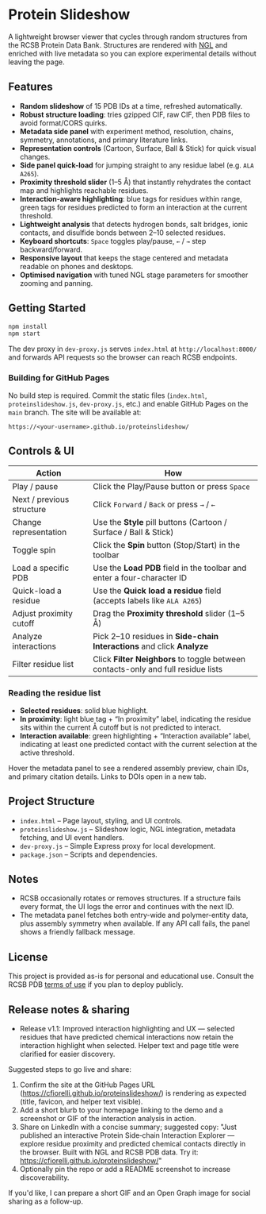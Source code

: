 # Protein Slideshow

A lightweight browser viewer that cycles through random structures from the RCSB Protein Data Bank. Structures are rendered with [NGL](https://github.com/nglviewer/ngl) and enriched with live metadata so you can explore experimental details without leaving the page.

## Features

- **Random slideshow** of 15 PDB IDs at a time, refreshed automatically.
- **Robust structure loading**: tries gzipped CIF, raw CIF, then PDB files to avoid format/CORS quirks.
- **Metadata side panel** with experiment method, resolution, chains, symmetry, annotations, and primary literature links.
- **Representation controls** (Cartoon, Surface, Ball & Stick) for quick visual changes.
- **Side panel quick-load** for jumping straight to any residue label (e.g. `ALA A265`).
- **Proximity threshold slider** (1–5 Å) that instantly rehydrates the contact map and highlights reachable residues.
- **Interaction-aware highlighting**: blue tags for residues within range, green tags for residues predicted to form an interaction at the current threshold.
- **Lightweight analysis** that detects hydrogen bonds, salt bridges, ionic contacts, and disulfide bonds between 2–10 selected residues.
- **Keyboard shortcuts**: `Space` toggles play/pause, `←` / `→` step backward/forward.
- **Responsive layout** that keeps the stage centered and metadata readable on phones and desktops.
- **Optimised navigation** with tuned NGL stage parameters for smoother zooming and panning.

## Getting Started

```bash
npm install
npm start
```

The dev proxy in `dev-proxy.js` serves `index.html` at `http://localhost:8000/` and forwards API requests so the browser can reach RCSB endpoints.

### Building for GitHub Pages

No build step is required. Commit the static files (`index.html`, `proteinslideshow.js`, `dev-proxy.js`, etc.) and enable GitHub Pages on the `main` branch. The site will be available at:

```
https://<your-username>.github.io/proteinslideshow/
```

## Controls & UI

| Action | How |
| --- | --- |
| Play / pause | Click the Play/Pause button or press `Space` |
| Next / previous structure | Click `Forward` / `Back` or press `→` / `←` |
| Change representation | Use the **Style** pill buttons (Cartoon / Surface / Ball & Stick) |
| Toggle spin | Click the **Spin** button (Stop/Start) in the toolbar |
| Load a specific PDB | Use the **Load PDB** field in the toolbar and enter a four-character ID |
| Quick-load a residue | Use the **Quick load a residue** field (accepts labels like `ALA A265`) |
| Adjust proximity cutoff | Drag the **Proximity threshold** slider (1–5 Å) |
| Analyze interactions | Pick 2–10 residues in **Side-chain Interactions** and click **Analyze** |
| Filter residue list | Click **Filter Neighbors** to toggle between contacts-only and full residue lists |

### Reading the residue list

- **Selected residues**: solid blue highlight.
- **In proximity**: light blue tag + “In proximity” label, indicating the residue sits within the current Å cutoff but is not predicted to interact.
- **Interaction available**: green highlighting + “Interaction available” label, indicating at least one predicted contact with the current selection at the active threshold.

Hover the metadata panel to see a rendered assembly preview, chain IDs, and primary citation details. Links to DOIs open in a new tab.

## Project Structure

- `index.html` – Page layout, styling, and UI controls.
- `proteinslideshow.js` – Slideshow logic, NGL integration, metadata fetching, and UI event handlers.
- `dev-proxy.js` – Simple Express proxy for local development.
- `package.json` – Scripts and dependencies.

## Notes

- RCSB occasionally rotates or removes structures. If a structure fails every format, the UI logs the error and continues with the next ID.
- The metadata panel fetches both entry-wide and polymer-entity data, plus assembly symmetry when available. If any API call fails, the panel shows a friendly fallback message.

## License

This project is provided as-is for personal and educational use. Consult the RCSB PDB [terms of use](https://www.rcsb.org/pages/policies) if you plan to deploy publicly.

## Release notes & sharing

- Release v1.1: Improved interaction highlighting and UX — selected residues that have predicted chemical interactions now retain the interaction highlight when selected. Helper text and page title were clarified for easier discovery.

Suggested steps to go live and share:

1. Confirm the site at the GitHub Pages URL (https://cfiorelli.github.io/proteinslideshow/) is rendering as expected (title, favicon, and helper text visible).
2. Add a short blurb to your homepage linking to the demo and a screenshot or GIF of the interaction analysis in action.
3. Share on LinkedIn with a concise summary; suggested copy:
	"Just published an interactive Protein Side‑chain Interaction Explorer — explore residue proximity and predicted chemical contacts directly in the browser. Built with NGL and RCSB PDB data. Try it: https://cfiorelli.github.io/proteinslideshow/"
4. Optionally pin the repo or add a README screenshot to increase discoverability.

If you'd like, I can prepare a short GIF and an Open Graph image for social sharing as a follow-up.
